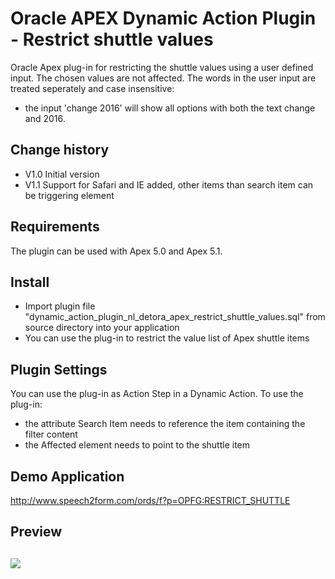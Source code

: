# Oracle APEX Dynamic Action Plugin -  Restrict shuttle values
Oracle Apex plug-in for restricting the shuttle values using a user defined input.
The chosen values are not affected. The words in the user input are treated seperately
and case insensitive:
- the input 'change 2016' will show all options with both the text change and 2016.

## Change history
- V1.0    Initial version
- V1.1    Support for Safari and IE added, other items than search item can be triggering element

## Requirements
The plugin can be used with Apex 5.0 and Apex 5.1.

## Install
- Import plugin file "dynamic_action_plugin_nl_detora_apex_restrict_shuttle_values.sql" from source directory into your application
- You can use the plug-in to restrict the value list of Apex shuttle items

## Plugin Settings
You can use the plug-in as Action Step in a Dynamic Action.
To use the plug-in:
- the attribute Search Item needs to reference the item containing the filter content
- the Affected element needs to point to the shuttle item

## Demo Application
http://www.speech2form.com/ords/f?p=OPFG:RESTRICT_SHUTTLE

## Preview
![](https://raw.githubusercontent.com/dickdral/apex-copy_to_clipboard/master/restrict_shuttle_values_example.gif?raw=true)
---
